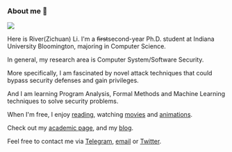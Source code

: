 ### About me 👏

![](https://komarev.com/ghpvc/?username=river-li&label=profile%20views&color=green&style=flat)

Here is River(Zichuan) Li. I'm a ~~first~~second-year Ph.D. student at Indiana University Bloomington, majoring in Computer Science.

In general, my research area is Computer System/Software Security.

More specifically, I am fascinated by novel attack techniques that could bypass security defenses and gain privileges.

And I am learning Program Analysis, Formal Methods and Machine Learning techniques to solve security problems.

When I'm free, I enjoy [reading](https://book.douban.com/people/176314301/), watching [movies](https://movie.douban.com/people/176314301/) and [animations](https://bangumi.tv/user/573381).

Check out my [academic page](https://zichuan.li), and my [blog](https://hack1s.fun). 

Feel free to contact me via [Telegram](https://t.me/river_li), [email](mailto:lizic0228@gmail.com) or [Twitter](https://twitter.com/Ri7erLi).

